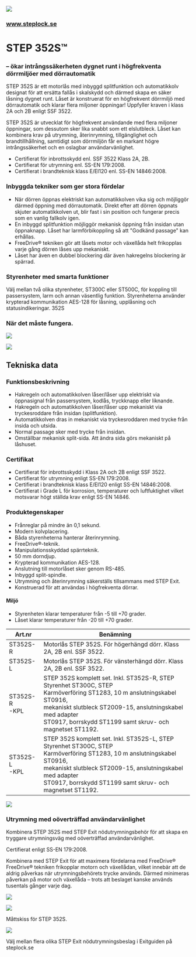 ![](_page_0_Picture_0.jpeg)

### www.steplock.se

# STEP 352S™

### – ökar intrångssäkerheten dygnet runt i högfrekventa dörrmiljöer med dörrautomatik

STEP 352S är ett motorlås med inbyggd splitfunktion och automatikkolv designat för att ersätta fallås i skalskydd och därmed skapa en säker låsning dygnet runt. Låset är konstruerat för en högfrekvent dörrmiljö med dörrautomatik och klarar flera miljoner öppningar! Uppfyller kraven i klass 2A och 2B enligt SSF 3522.

STEP 352S är utvecklat för högfrekvent användande med flera miljoner öppningar, som dessutom sker lika snabbt som ett elslutbleck. Låset kan kombinera krav på utrymning, återinrymning, tillgänglighet och brandtillhållning, samtidigt som dörrmiljön får en markant högre intrångssäkerhet och en oslagbar användarvänlighet.

- Certifierat för inbrottsskydd enl. SSF 3522 Klass 2A, 2B.
- Certifierat för utrymning enl. SS-EN 179:2008.
- Certifierat i brandteknisk klass E/EI120 enl. SS-EN 14846:2008.

### Inbyggda tekniker som ger stora fördelar

- När dörren öppnas elektriskt kan automatikkolven vika sig och möjliggör därmed öppning med dörrautomatik. Direkt efter att dörren öppnats skjuter automatikkolven ut, blir fast i sin position och fungerar precis som en vanlig fallkolv igen.
- En inbyggd splitfunktion möjliggör mekanisk öppning från insidan utan öppnaknapp. Låset har larmförbikoppling så att "Godkänd passage" kan erhållas.
- FreeDrive® tekniken gör att låsets motor och växellåda helt frikopplas varje gång dörren låses upp mekaniskt.
- Låset har även en dubbel blockering där även hakregelns blockering är spärrad.

### Styrenheter med smarta funktioner

Välj mellan två olika styrenheter, ST300C eller ST500C, för koppling till passersystem, larm och annan väsentlig funktion. Styrenheterna använder krypterad kommunikation AES-128 för låsning, upplåsning och statusindikeringar. 352S

### När det måste fungera.

![](_page_0_Picture_17.jpeg)

![](_page_0_Picture_18.jpeg)

## Tekniska data

### Funktionsbeskrivning

- Hakregeln och automatikkolven låser/låser upp elektriskt via öppnasignal från passersystem, kodlås, tryckknapp eller liknande.
- Hakregeln och automatikkolven låser/låser upp mekaniskt via tryckesroddare från insidan (splitfunktion).
- Automatikkolven dras in mekaniskt via tryckesroddaren med trycke från insida och utsida.
- Normal passage sker med trycke från insidan.
- Omställbar mekanisk split-sida. Att ändra sida görs mekaniskt på låshuset.

### Certifikat

- Certifierat för inbrottsskydd i Klass 2A och 2B enligt SSF 3522.
- Certifierat för utrymning enligt SS-EN 179:2008.
- Certifierat i brandteknisk klass E/EI120 enligt SS-EN 14846:2008.
- Certifierat i Grade L för korrosion, temperaturer och luftfuktighet vilket motsvarar högt ställda krav enligt SS-EN 14846.

### Produktegenskaper

- Frånreglar på mindre än 0,1 sekund.
- Modern kolvplacering.
- Båda styrenheterna hanterar återinrymning.
- FreeDrive®-teknik.
- Manipulationsskyddad spärrteknik.
- 50 mm dorndjup.
- Krypterad kommunikation AES-128.
- Anslutning till motorlåset sker genom RS-485.
- Inbyggd split-spindle.
- Utrymning och återinrymning säkerställs tillsammans med STEP Exit.
- Konstruerad för att användas i högfrekventa dörrar.

#### Miljö

- Styrenheten klarar temperaturer från -5 till +70 grader.
- Låset klarar temperaturer från -20 till +70 grader.

| Art.nr           | Benämning                                                                                                                                                                                                                                                |
|------------------|----------------------------------------------------------------------------------------------------------------------------------------------------------------------------------------------------------------------------------------------------------|
| ST352S-R         | Motorlås STEP 352S. För högerhängd dörr. Klass 2A, 2B enl. SSF 3522.                                                                                                                                                                                     |
| ST352S-L         | Motorlås STEP 352S. För vänsterhängd dörr. Klass 2A, 2B enl. SSF 3522.                                                                                                                                                                                   |
| ST352S-R<br>-KPL | STEP 352S komplett set. Inkl. ST352S-R, STEP Styrenhet ST300C, STEP<br>Karmöverföring ST1283, 10 m anslutningskabel ST0916,<br>mekaniskt slutbleck ST2009-15, anslutningskabel med adapter<br>ST0917, borrskydd ST1199 samt skruv- och magnetset ST1192. |
| ST352S-L<br>-KPL | STEP 352S komplett set. Inkl. ST352S-L, STEP Styrenhet ST300C, STEP<br>Karmöverföring ST1283, 10 m anslutningskabel ST0916,<br>mekaniskt slutbleck ST2009-15, anslutningskabel med adapter<br>ST0917, borrskydd ST1199 samt skruv- och magnetset ST1192. |

![](_page_1_Picture_28.jpeg)

### Utrymning med oöverträffad användarvänlighet

Kombinera STEP 352S med STEP Exit nödutrymningsbehör för att skapa en tryggare utrymningsväg med oöverträffad användarvänlighet.

Certifierat enligt SS-EN 179:2008.

Kombinera med STEP Exit för att maximera fördelarna med FreeDrive® FreeDrive® tekniken frikopplar motorn och växellådan, vilket innebär att de aldrig påverkas när utrymningsbehörets trycke används. Därmed minimeras påverkan på motor och växellåda – trots att beslaget kanske används tusentals gånger varje dag.

![](_page_1_Figure_33.jpeg)

![](_page_1_Figure_34.jpeg)

Måttskiss för STEP 352S.

![](_page_1_Picture_36.jpeg)

Välj mellan flera olika STEP Exit nödutrymningsbeslag i Exitguiden på steplock.se